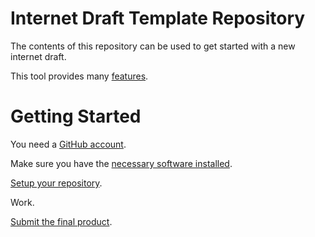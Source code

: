 # Internet Draft Template Repository

The contents of this repository can be used to get started with a new internet
draft.

This tool provides many
[features](https://github.com/martinthomson/i-d-template/blob/main/doc/FEATURES.md).

# Getting Started

You need a [GitHub account](https://github.com/join).

Make sure you have the [necessary software
installed](https://github.com/martinthomson/i-d-template/blob/main/doc/SETUP.md).

[Setup your
repository](https://github.com/martinthomson/i-d-template/blob/main/doc/REPO.md).

Work.

[Submit the final
product](https://github.com/martinthomson/i-d-template/blob/main/doc/SUBMITTING.md).
